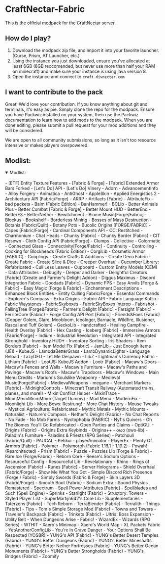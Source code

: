 # CraftNectar-Fabric

This is the official modpack for the CraftNectar server.

## How do I play?

1. Download the modpack zip file, and import it into your favorite launcher. (Curse, Prism, AT Launcher, etc.)
2. Using the instance you just downloaded, ensure you've allocated at least 6GB (8GB reccomended, but never use more than half your RAM on minecraft) and make sure your instance is using java version 8.
3. Open the instance and connect to `craft.divnectar.com`

## I want to contribute to the pack

Great! We'd love your contribution. If you know anything about git and terminals, it's easy as pie. Simply clone the repo for the modpack. Ensure you have Packwiz installed on your system, then use the Packwiz documentation to learn how to add mods to the modpack. When you are done editing, please submit a pull request for your mod additions and they will be considered.

We are open to all community submissions, so long as it isn't too resource intensive or makes players overpowered.

## Modlist:

<details open>
<summary>Modlist:</summary>
<br>
- [ETF] Entity Texture Features - [Fabric & Forge]
- [Fabric] Extended Armor Bars Forked
- [Let's Do] API 
- [Let's Do] Vinery
- Adorn
- AdvancementInfo
- Alloy Forgery
- Animatica
- AntiGhost
- AppleSkin
- Applied Energistics 2
- Architectury API (Fabric/Forge)
- ARRP
- Artifacts (Fabric)
- AttributeFix
- bad packets
- Balm (Fabric Edition)
- BanHammer!
- BCLib
- Better Animals Plus
- Better Combat [Fabric & Forge]
- Better Mount HUD
- BetterEnd
- BetterF3
- BetterNether
- Bewitchment
- Biome Music[Forge/Fabric]
- Blockus
- Bookshelf
- Borderless Mining
- Bosses of Mass Destruction
- Botania (Fabric/Quilt)
- Botany Pots
- Bucolic Origins [FORGE/FABRIC]
- Capes [Fabric/Forge]
- Cardinal Components API
- CC: Restitched
- Charmonium
- Chat Heads
- Chunky (Fabric)
- Chunky Border (Fabric)
- CIT Resewn
- Cloth Config API (Fabric/Forge)
- Clumps
- Collective
- Colormatic
- Connected Glass
- Connectivity[Forge/Fabric]
- Continuity
- Controlling
- Cooking for Blockheads (Fabric Edition)
- CorgiLib
- Cosmetic Armor [FABRIC]
- Couplings
- Create Crafts & Additions
- Create Deco Fabric
- Create Fabric
- Create Slice & Dice
- Creeper Overhaul
- Cucumber Library: Refabricated
- Cull Less Leaves
- Cupboard
- Custom Entity Models (CEM)
- Data Attributes
- Debugify
- Deeper and Darker
- Delightful Creators [Fabric] (Create and Farmer's Delight Addon)
- Diggus Maximus
- Discord Integration Fabric
- Doodads [Fabric]
- Dynamic FPS
- Easy Anvils [Forge & Fabric]
- Easy Magic [Forge & Fabric]
- Enchantment Descriptions
- Enhanced Block Entities
- Entity Culling Fabric/Forge
- Essential Commands
- Explorer's Compass
- Extra Origins
- Fabric API
- Fabric Language Kotlin
- Fabric Waystones
- FabricSkyboxes
- FabricSkyBoxes Interop
- Fabrishot
- FallingTree (Forge&Fabric)
- Farmer's Delight [Fabric]
- Farsight [Fabric]
- FerriteCore (Fabric)
- Forge Config API Port [Fabric]
- Friends&Foes (Fabric) (Copper Golem, Glare, Moobloom, Iceologer, Barnacle, Wildfire, Illusioner, Rascal and Tuff Golem)
- GeckoLib
- Handcrafted
- Healing Campfire
- Health Overlay (Fabric)
- Hex Casting
- Iceberg [Fabric]
- Immersive Armors [Fabric/Forge]
- Indium
- Industrial Revolution
- Integrated API
- Integrated Stronghold
- Inventory HUD+
- Inventory Sorting
- Iris Shaders
- Item Borders [Fabric]
- Item Model Fix (Fabric)
- JamLib
- Just Enough Items (JEI)
- KubeJS
- LambdaBetterGrass
- LambDynamicLights
- Language Reload
- LazyDFU
- Let Me Despawn
- LibZ
- Lightman's Currency Fabric
- Lithium (Fabric)
- LootJS: KubeJS Addon
- Lootr (Fabric)
- Macaw's Doors
- Macaw's Fences and Walls
- Macaw's Furniture
- Macaw's Paths and Pavings
- Macaw's Roofs
- Macaw's Trapdoors
- Macaw's Windows
- Main Menu Credits
- Marium's Soulslike Weaponry
- Medieval Music[Forge/Fabric]
- MedievalWeapons
- megane
- Merchant Markers [Fabric]
- MidnightControls
- Minecraft Transit Railway (Automated trains, planes, and more!)
- Mixin Conflict Helper
- MixinTrace
- MmmMmmMmmMmm (Target Dummy)
- Mod Menu
- ModernFix
- Moonlight Lib
- More Bows: Restrung!
- More Chat History
- Mouse Tweaks
- Mystical Agriculture: Refabricated
- Mythic Metals
- Mythic Mounts
- Naturalist
- Nature's Compass
- Nether's Delight (Fabric)
- No Chat Reports
- No Fade
- No Mob Farms
- Nyctophobia (FABRIC)
- Nyf's Quivers
- Oh The Biomes You'll Go Refabricated
- Open Parties and Claims
- OptiGUI
- Origins (Fabric)
- Origins Extra Keybinds
- Origins++
- oωo (owo-lib)
- Paladin's Furniture
- Paladins & Priests (RPG Series)
- Patchouli (Fabric/Quilt)
- PAUCAL
- Pehkui
- playerAnimator
- PlayerEx
- Plenty Of Armors [Fabric]
- Polymer
- Polymorph (Fabric 1.16.1 - 1.19.2)
- Powah! (Rearchitected)
- Prism [Fabric]
- Puzzle
- Puzzles Lib [Forge & Fabric]
- Rare Ice (Forge/Fabric)
- Reborn Core
- Reese's Sodium Options
- Resourceful Config
- Resourceful Lib
- Revelationary
- Rhino
- Rings of Ascension (Fabric)
- Runes [Fabric]
- Server Holograms
- Shield Overhaul [Fabric/Forge]
- Show Me What You Got
- Simple Discord Rich Presence (Forge /  Fabric)
- Simply Swords [Fabric & Forge]
- Skin Layers 3D (Fabric/Forge)
- Smooth Boot (Fabric)
- Sodium Extra
- Sound Physics Remastered
- Spectrum
- Spell Power Attributes [Fabric]
- Spellblades and Such (Spell Engine)
- Sprinks
- Starlight (Fabric)
- Structory: Towers
- Styled Player List
- SuperMartijn642's Core Lib
- Supplementaries
- Taterzens [Fabric]
- Tech Reborn
- TerraBlender (Fabric)
- Terralith
- Things [Fabric]
- Tips
- Tom's Simple Storage Mod (Fabric)
- Towns and Towers
- Traveler's Backpack [Fabric]
- Trinkets (Fabric)
- Ultris: Boss Expansion
- Utility Belt
- When Dungeons Arise - Fabric!
- WizardEx
- Wizards (RPG Series)
- WTHIT
- Xaero's Minimap
- Xaero's World Map
- XL Packets Fabric
- YetAnotherConfigLib
- You're in Grave Danger
- Your Options Shall Be Respected (YOSBR)
- YUNG's API (Fabric)
- YUNG's Better Desert Temples (Fabric)
- YUNG's Better Dungeons (Fabric)
- YUNG's Better Mineshafts (Fabric)
- YUNG's Better Nether Fortresses (Fabric)
- YUNG's Better Ocean Monuments (Fabric)
- YUNG's Better Strongholds (Fabric)
- YUNG's Bridges (Fabric)
- Zoomify
</details>